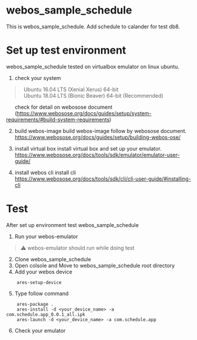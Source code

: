 # webos_sample_schedule
This is webos_sample_schedule. Add schedule to calander for test db8.


# Set up test environment
webos_sample_schedule tested on virtualbox emulator on linux ubuntu. 

  1. check your system
  > &nbsp;&nbsp;Ubuntu 16.04 LTS (Xenial Xerus) 64-bit  
  > &nbsp;&nbsp;Ubuntu 18.04 LTS (Bionic Beaver) 64-bit (Recommended)  
  
  &nbsp;&nbsp;&nbsp;&nbsp;&nbsp;&nbsp;check for detail on webosose document  
  &nbsp;&nbsp;&nbsp;&nbsp;&nbsp;&nbsp;(https://www.webosose.org/docs/guides/setup/system-requirements/#build-system-requirements)
    
  2. build webos-image
    build webos-image follow by webosose document.
    https://www.webosose.org/docs/guides/setup/building-webos-ose/
    
  3. install virtual box
    install virtual box and set up your emulator.
    https://www.webosose.org/docs/tools/sdk/emulator/emulator-user-guide/
  
  4. install webos cli
    install cli
    https://www.webosose.org/docs/tools/sdk/cli/cli-user-guide/#installing-cli
    
# Test
After set up environment test webos_sample_schedule
  
  1. Run your webos-emulator
  > :warning:
  > webos-emulator should run while doing test
    
  2. Clone webos_sample_schedule
  3. Open colsole and Move to webos_sample_schedule root directory
  4. Add your webos device  
  ```
      ares-setup-device
  ```
  5. Type follow command  
  ```
      ares-package .
      ares-install -d <your_device_name> -a com.schedule.app_0.0.1_all.ipk
      ares-launch -d <your_device_name> -a com.schedule.app
  ```
  6. Check your emulator
  
    
